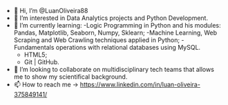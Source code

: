 - 👋 Hi, I’m @LuanOliveira88
- 👀 I’m interested in Data Analytics projects and Python Development.
- 🌱 I’m currently learning: 
  -Logic Programming in Python and his modules: Pandas, Matplotlib, Seaborn, Numpy, Sklearn; 
  -Machine Learning, Web Scraping and Web Crawling techniques applied in Python;
  -Fundamentals operations with relational databases using MySQL.
  - HTML5;
  - Git | GitHub.  
- 💞️ I’m looking to collaborate on multidisciplinary tech teams that allows me to show my scientifical background.
- 📫 How to reach me -> https://www.linkedin.com/in/luan-oliveira-375849141/

<!---
LuanOliveira88/LuanOliveira88 is a ✨ special ✨ repository because its `README.md` (this file) appears on your GitHub profile.
You can click the Preview link to take a look at your changes.
--->
